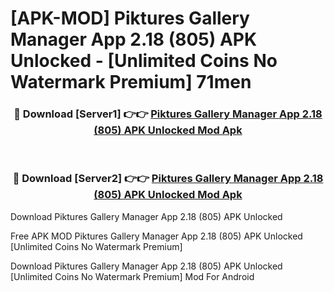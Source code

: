 # [APK-MOD] Piktures  Gallery Manager App 2.18 (805) APK Unlocked - [Unlimited Coins No Watermark Premium] 71men



<div align="center">
<h3>🔴 Download [Server1] 👉👉 <a href="https://momento.my/?title=Piktures__Gallery_Manager_App_2.18_(805)_APK_Unlocked">Piktures  Gallery Manager App 2.18 (805) APK Unlocked Mod Apk</a></h3><br>

<h3>🔴 Download [Server2] 👉👉 <a href="https://momento.my/?title=Piktures__Gallery_Manager_App_2.18_(805)_APK_Unlocked">Piktures  Gallery Manager App 2.18 (805) APK Unlocked Mod Apk</a></h3>
</div>



Download Piktures  Gallery Manager App 2.18 (805) APK Unlocked 

Free APK MOD Piktures  Gallery Manager App 2.18 (805) APK Unlocked [Unlimited Coins No Watermark Premium]

Download Piktures  Gallery Manager App 2.18 (805) APK Unlocked [Unlimited Coins No Watermark Premium] Mod For Android
